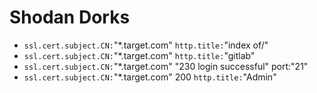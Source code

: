 # Shodan Dorks

- `ssl.cert.subject.CN:`"*.target.com" `http.title:`"index of/"
- `ssl.cert.subject.CN:`"*.target.com" `http.title:`"gitlab"
- `ssl.cert.subject.CN:`"*.target.com" "230 login successful" port:"21"
- `ssl.cert.subject.CN:`"*.target.com" 200 `http.title:`"Admin"
